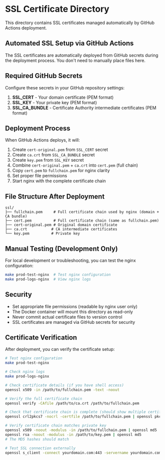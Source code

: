 # SSL Certificate Directory

This directory contains SSL certificates managed automatically by GitHub Actions deployment.

## Automated SSL Setup via GitHub Actions

The SSL certificates are automatically deployed from GitHub secrets during the deployment process. You don't need to manually place files here.

## Required GitHub Secrets

Configure these secrets in your GitHub repository settings:

1. **SSL_CERT** - Your domain certificate (PEM format)
2. **SSL_KEY** - Your private key (PEM format)  
3. **SSL_CA_BUNDLE** - Certificate Authority intermediate certificates (PEM format)

## Deployment Process

When GitHub Actions deploys, it will:

1. Create `cert-original.pem` from `SSL_CERT` secret
2. Create `ca.crt` from `SSL_CA_BUNDLE` secret  
3. Create `key.pem` from `SSL_KEY` secret
4. Combine `cert-original.pem` + `ca.crt` into `cert.pem` (full chain)
5. Copy `cert.pem` to `fullchain.pem` for nginx clarity
6. Set proper file permissions
7. Start nginx with the complete certificate chain

## File Structure After Deployment

```
ssl/
├── fullchain.pem     # Full certificate chain used by nginx (domain + CA bundle)
├── cert.pem          # Full certificate chain (same as fullchain.pem)
├── cert-original.pem # Original domain certificate 
├── ca.crt           # CA intermediate certificates
└── key.pem          # Private key
```

## Manual Testing (Development Only)

For local development or troubleshooting, you can test the nginx configuration:

```bash
make prod-test-nginx  # Test nginx configuration
make prod-logs-nginx  # View nginx logs
```

## Security

- Set appropriate file permissions (readable by nginx user only)
- The Docker container will mount this directory as read-only
- Never commit actual certificate files to version control
- SSL certificates are managed via GitHub secrets for security

## Certificate Verification

After deployment, you can verify the certificate setup:

```bash
# Test nginx configuration
make prod-test-nginx

# Check nginx logs
make prod-logs-nginx

# Check certificate details (if you have shell access)
openssl x509 -in /path/to/fullchain.pem -text -noout

# Verify the full certificate chain
openssl verify -CAfile /path/to/ca.crt /path/to/fullchain.pem

# Check that certificate chain is complete (should show multiple certificates)
openssl crl2pkcs7 -nocrl -certfile /path/to/fullchain.pem | openssl pkcs7 -print_certs -text -noout

# Verify certificate chain matches private key
openssl x509 -noout -modulus -in /path/to/fullchain.pem | openssl md5
openssl rsa -noout -modulus -in /path/to/key.pem | openssl md5
# The MD5 hashes should match

# Test SSL connection externally
openssl s_client -connect yourdomain.com:443 -servername yourdomain.com
```
